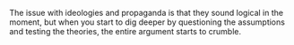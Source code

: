 The issue with ideologies and propaganda is that they sound logical in the moment, but when you start to dig deeper by questioning the assumptions and testing the theories, the entire argument starts to crumble.